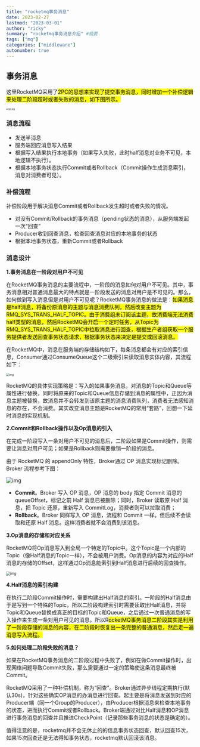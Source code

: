 ```yaml
---
title: "rocketmq事务消息"
date: 2023-02-27
lastmod: "2023-03-01"
author: "ricky"
summary: "rocketmq事务消息介绍" #摘要
tags: ["mq"]
categories: ["middleware"]
autonumber: true
---
```


## 事务消息

这里RocketMQ采用了<mark>2PC的思想来实现了提交事务消息<mark>，同时增加一个<mark>补偿逻辑<mark>来处理二阶段超时或者失败的消息，如下图所示。

<img src="https://cdn.jsdelivr.net/gh/ricky-zhf/images/img/202211031428355.png" alt="事务消息" style="zoom: 33%;" />

### 消息流程

- 发送半消息
- 服务端回应消息写入结果
- 根据写入结果执行本地事务（如果写入失败，此时half消息对业务不可见，本地逻辑不执行）。
- 根据本地事务状态执行Commit或者Rollback（Commit操作生成消息索引，消息对消费者可见）。

### 补偿流程

补偿阶段用于解决消息Commit或者Rollback发生超时或者失败的情况。

- 对没有Commit/Rollback的事务消息（pending状态的消息），从服务端发起一次“回查”
- Producer收到回查消息，检查回查消息对应的本地事务的状态
- 根据本地事务状态，重新Commit或者Rollback

### 消息设计

**1.事务消息在一阶段对用户不可见**

在RocketMQ事务消息的主要流程中，一阶段的消息如何对用户不可见。其中，事务消息相对普通消息最大的特点就是一阶段发送的消息对用户是不可见的。那么，如何做到写入消息但是对用户不可见呢？RocketMQ事务消息的做法是：<mark>如果消息是half消息，将备份原消息的主题与消息消费队列，然后改变主题为RMQ_SYS_TRANS_HALF_TOPIC。由于消费组未订阅该主题，故消费端无法消费half类型的消息，然后RocketMQ会开启一个定时任务，从Topic为RMQ_SYS_TRANS_HALF_TOPIC中拉取消息进行回查，根据生产者组获取一个服务提供者发送回查事务状态请求，根据事务状态来决定是提交或回滚消息。<mark>

在RocketMQ中，消息在服务端的存储结构如下，每条消息都会有对应的索引信息，Consumer通过ConsumeQueue这个二级索引来读取消息实体内容，其流程如下：

<img src="https://cdn.jsdelivr.net/gh/ricky-zhf/images/img/202211022304295.png" alt="img" style="zoom:50%;" />

RocketMQ的具体实现策略是：写入的如果事务消息，对消息的Topic和Queue等属性进行替换，同时将原来的Topic和Queue信息存储到消息的属性中，正因为消息主题被替换，故消息并不会转发到该原主题的消息消费队列，消费者无法感知消息的存在，不会消费。其实改变消息主题是RocketMQ的常用“套路”，回想一下延时消息的实现机制。

**2.Commit和Rollback操作以及Op消息的引入**

在完成一阶段写入一条对用户不可见的消息后，二阶段如果是Commit操作，则需要让消息对用户可见；如果是Rollback则需要撤销一阶段的消息。

由于 RocketMQ 的 appendOnly 特性，Broker通过 OP 消息实现标记删除。Broker 流程参考下图：

![img](https://cdn.jsdelivr.net/gh/ricky-zhf/images/img/202211061837121.jpg)

- **Commit**。Broker 写入 OP 消息，OP 消息的 body 指定 Commit 消息的 queueOffset，标记之前 Half 消息已被删除；同时，Broker 读取原 Half 消息，把 Topic 还原，重新写入 CommitLog，消费者则可以拉取消费； 
- **Rollback**。Broker 同样写入 OP 消息，流程和 Commit 一样。但后续不会读取和还原 Half 消息。这样消费者就不会消费到该消息。

**3.Op消息的存储和对应关系**

RocketMQ将Op消息写入到全局一个特定的Topic中。这个Topic是一个内部的Topic（像Half消息的Topic一样），不会被用户消费。Op消息的内容为对应的Half消息的存储的Offset，这样通过Op消息能索引到Half消息进行后续的回查操作。

<img src="https://cdn.jsdelivr.net/gh/ricky-zhf/images/img/202211022304634.png" alt="img" style="zoom: 67%;" />

**4.Half消息的索引构建**

在执行二阶段Commit操作时，需要构建出Half消息的索引。一阶段的Half消息由于是写到一个特殊的Topic，所以二阶段构建索引时需要读取出Half消息，并将Topic和Queue替换成真正的目标的Topic和Queue，之后通过一次普通消息的写入操作来生成一条对用户可见的消息。所以R<mark>ocketMQ事务消息二阶段其实是利用了一阶段存储的消息的内容，在二阶段时恢复出一条完整的普通消息，然后走一遍消息写入流程。<mark>

**5.如何处理二阶段失败的消息？**

如果在RocketMQ事务消息的二阶段过程中失败了，例如在做Commit操作时，出现网络问题导致Commit失败，那么需要通过一定的策略使这条消息最终被Commit。

RocketMQ采用了一种补偿机制，称为“回查”。Broker通过异步线程定期执行(默认30s)，针对这些确实OP消息的办消息进行回查。起主要是将消息发送到对应的Producer端（同一个Group的Producer），由Producer根据消息来检查本地事务的状态，进而执行Commit或者Rollback。Broker端通过对比Half消息和OP消息进行事务消息的回查并且推进CheckPoint（记录那些事务消息的状态是确定的）。

值得注意的是，rocketmq并不会无休止的的信息事务状态回查，默认回查15次，如果15次回查还是无法得知事务状态，rocketmq默认回滚该消息。